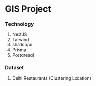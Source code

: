 # GIS Project

### Technology

1. NextJS
2. Tailwind
3. shadcn/ui
4. Prisma
5. Postgresql

### Dataset

1. Delhi Restaurants (Clustering Location)
